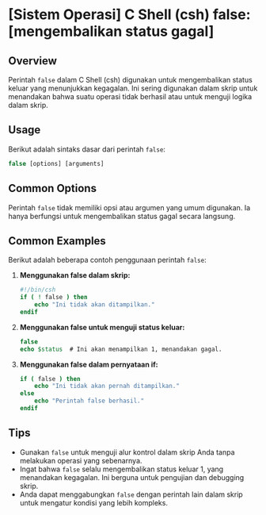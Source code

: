 # [Sistem Operasi] C Shell (csh) false: [mengembalikan status gagal]

## Overview
Perintah `false` dalam C Shell (csh) digunakan untuk mengembalikan status keluar yang menunjukkan kegagalan. Ini sering digunakan dalam skrip untuk menandakan bahwa suatu operasi tidak berhasil atau untuk menguji logika dalam skrip.

## Usage
Berikut adalah sintaks dasar dari perintah `false`:

```csh
false [options] [arguments]
```

## Common Options
Perintah `false` tidak memiliki opsi atau argumen yang umum digunakan. Ia hanya berfungsi untuk mengembalikan status gagal secara langsung.

## Common Examples
Berikut adalah beberapa contoh penggunaan perintah `false`:

1. **Menggunakan false dalam skrip:**
   ```csh
   #!/bin/csh
   if ( ! false ) then
       echo "Ini tidak akan ditampilkan."
   endif
   ```

2. **Menggunakan false untuk menguji status keluar:**
   ```csh
   false
   echo $status  # Ini akan menampilkan 1, menandakan gagal.
   ```

3. **Menggunakan false dalam pernyataan if:**
   ```csh
   if ( false ) then
       echo "Ini tidak akan pernah ditampilkan."
   else
       echo "Perintah false berhasil."
   endif
   ```

## Tips
- Gunakan `false` untuk menguji alur kontrol dalam skrip Anda tanpa melakukan operasi yang sebenarnya.
- Ingat bahwa `false` selalu mengembalikan status keluar 1, yang menandakan kegagalan. Ini berguna untuk pengujian dan debugging skrip.
- Anda dapat menggabungkan `false` dengan perintah lain dalam skrip untuk mengatur kondisi yang lebih kompleks.